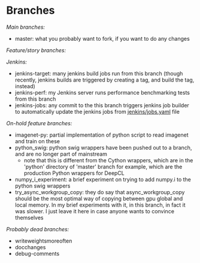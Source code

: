 # Branches

*Main branches:*
* master: what you probably want to fork, if you want to do any changes

*Feature/story branches:*

*Jenkins:*
* jenkins-target: many jenkins build jobs run from this branch (though recently, jenkins builds are triggered by creating a tag, and build the tag, instead)
* jenkins-perf: my Jenkins server runs performance benchmarking tests from this branch
* jenkins-jobs: any commit to the this branch triggers jenkins job builder to automatically update the jenkins jobs from [jenkins/jobs.yaml](../jenkins/jobs.yaml) file

*On-hold feature branches:*
* imagenet-py: partial implementation of python script to read imagenet and train on these
* python_swig: python swig wrappers have been pushed out to a branch, and are no longer part of mainstream
  * note that this is different from the Cython wrappers, which are in the 'python' directory of 'master' branch for example, which are the production Python wrappers for DeepCL
* numpy_i_experiment: a brief experiment on trying to add numpy.i to the python swig wrappers
* try_async_workgroup_copy: they do say that async_workgroup_copy should be the most optimal way of copying between gpu global and local memory.  In my brief experiments with it, in this branch, in fact it was slower.  I just leave it here in case anyone wants to convince themselves

*Probably dead branches:*
* writeweightsmoreoften
* docchanges
* debug-comments

